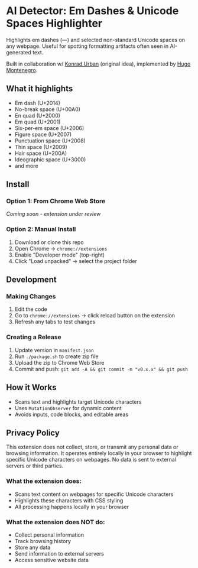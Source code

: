 # AI Detector: Em Dashes & Unicode Spaces Highlighter

Highlights em dashes (—) and selected non-standard Unicode spaces on any webpage. Useful for spotting formatting artifacts often seen in AI-generated text.

Built in collaboration w/ [Konrad Urban](https://www.kkonrad.com/) (original idea), implemented by [Hugo Montenegro](https://hugo0.com).

## What it highlights

- Em dash (U+2014)
- No-break space (U+00A0)
- En quad (U+2000)
- Em quad (U+2001)
- Six-per-em space (U+2006)
- Figure space (U+2007)
- Punctuation space (U+2008)
- Thin space (U+2009)
- Hair space (U+200A)
- Ideographic space (U+3000)
- and more

## Install

### Option 1: From Chrome Web Store

_Coming soon - extension under review_

### Option 2: Manual Install

1. Download or clone this repo
2. Open Chrome → `chrome://extensions`
3. Enable "Developer mode" (top-right)
4. Click "Load unpacked" → select the project folder

## Development

### Making Changes

1. Edit the code
2. Go to `chrome://extensions` → click reload button on the extension
3. Refresh any tabs to test changes

### Creating a Release

1. Update version in `manifest.json`
2. Run `./package.sh` to create zip file
3. Upload the zip to Chrome Web Store
4. Commit and push: `git add -A && git commit -m "v0.x.x" && git push`

## How it Works

- Scans text and highlights target Unicode characters
- Uses `MutationObserver` for dynamic content
- Avoids inputs, code blocks, and editable areas

## Privacy Policy

This extension does not collect, store, or transmit any personal data or browsing information. It operates entirely locally in your browser to highlight specific Unicode characters on webpages. No data is sent to external servers or third parties.

### What the extension does:

- Scans text content on webpages for specific Unicode characters
- Highlights these characters with CSS styling
- All processing happens locally in your browser

### What the extension does NOT do:

- Collect personal information
- Track browsing history
- Store any data
- Send information to external servers
- Access sensitive website data
